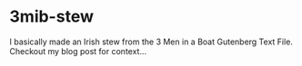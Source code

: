 # 3mib-stew
I basically made an Irish stew from the 3 Men in a Boat Gutenberg Text File. Checkout my blog post for context...
